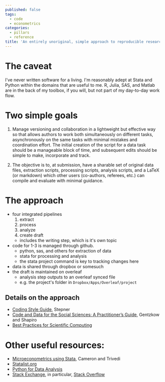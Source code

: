 ```yaml
---
published: false
tags:
  - code
  - econometrics
categories:
  - pillars
  - reference
title: 'An entirely unoriginal, simple approach to reproducible research'
---
```

# The caveat

I've never written software for a living. I'm reasonably adept at Stata and Python within the domains that are useful to me. R, Julia, SAS, and Matlab are in the back of my toolbox, if you will, but not part of my day-to-day work flow.

# Two simple goals

1. Manage versioning and collaboration in a lightweight but effective way so that allows authors to work both simultaneously on different tasks, asynchronously on the same tasks with minimal mistakes and coordination effort. The initial creation of the script for a data task should be a manageable block of time, and subsequent edits should be simple to make, incorporate and track.

2. The objective is to, at submission, have a sharable set of original data files, extraction scripts, processing scripts, analysis scripts, and a LaTeX (or markdown) which other users (co-authors, referees, etc.) can compile and evaluate with minimal guidance.

# The approach

- four integrated pipelines
  1. extract
  2. process
  3. analyze
  4. create draft
    - includes the writing step, which is it's own topic
- code for 1-3 is managed through github.
  - python, sas, and others for extraction of data
  - stata for processing and analysis
  - the stata project command is key to tracking changes here
- data is shared through dropbox or somesuch
- the draft is maintained on overleaf
  - analysis step outputs to an overleaf synced file
  - e.g. the project's folder in `Dropbox/Apps/Overleaf/project`

## Details on the approach

- [Coding Style Guide](https://github.com/michaelstepner/healthinequality-code/blob/master/code/readme.md), Stepner
- [Code and Data for the Social Sciences: A Practitioner’s Guide](https://web.stanford.edu/~gentzkow/research/CodeAndData.pdf), Gentzkow and Shapiro
- [Best Practices for Scientific Computing](https://journals.plos.org/plosbiology/article?id=10.1371/journal.pbio.1001745)


# Other useful resources:
- [Microeconometrics using Stata](https://www.stata.com/bookstore/microeconometrics-stata/), Cameron and Trivedi
- [Statalist.org](http://statalist.org/)
- [Python for Data Analysis](https://www.oreilly.com/library/view/python-for-data/9781491957653/)
- [Stack Exchange](https://stackexchange.com), in particular, [Stack Overflow](https://stackoverflow.com/tour)
